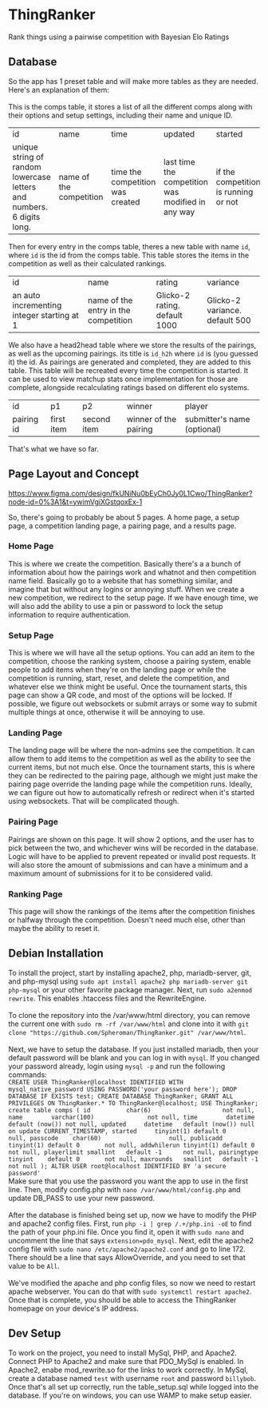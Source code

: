 # ThingRanker
Rank things using a pairwise competition with Bayesian Elo Ratings
## Database
So the app has 1 preset table and will make more tables as they are needed. Here's an explanation of them: <br> <br>
This is the comps table, it stores a list of all the different comps along with their options and setup settings, including their name and unique ID.
<table>
  <tr>
    <td>id</td><td>name</td><td>time</td><td>updated</td><td>started</td>
  </tr>
  <tr>
    <td>unique string of random lowercase letters and numbers. 6 digits long.</td>
    <td>name of the competition</td>
    <td>time the competition was created</td>
    <td>last time the competition was modified in any way</td>
    <td>if the competition is running or not</td>
  </tr>
</table>

Then for every entry in the comps table, theres a new table with name `id`, where `id` is the id from the comps table. This table stores the items in the competition as well as their calculated rankings.
<table>
  <tr>
    <td>id</td><td>name</td><td>rating</td><td>variance</td>
  </tr>
  <tr>
    <td>an auto incrementing integer starting at 1</td>
    <td>name of the entry in the competition</td>
    <td>Glicko-2 rating. default 1000</td>
    <td>Glicko-2 variance. default 500</td>
  </tr>
</table>

We also have a head2head table where we store the results of the pairings, as well as the upcoming pairings. its title is `id_h2h` where `id` is (you guessed it) the id. As pairings are generated and completed, they are added to this table. This table will be recreated every time the competition is started. It can be used to view matchup stats once implementation for those are complete, alongside recalculating ratings based on different elo systems.
<table>
  <tr>
    <td>id</td><td>p1</td><td>p2</td><td>winner</td><td>player</td>
  </tr>
  <tr>
    <td>pairing id</td>
    <td>first item</td>
    <td>second item</td>
    <td>winner of the pairing</td>
    <td>submitter's name (optional)</td>
  </tr>
</table>

That's what we have so far.

## Page Layout and Concept

https://www.figma.com/design/fkUNiNu0bEyCh0Jy0L1Cwo/ThingRanker?node-id=0%3A1&t=ywimVgiXGstqoxEx-1

So, there's going to probably be about 5 pages. A home page, a setup page, a competition landing page, a pairing page, and a results page.

### Home Page
This is where we create the competition. Basically there's a a bunch of information about how the pairings work and whatnot and then competition name field. Basically go to a website that has something similar, and imagine that but without any logins or annoying stuff. When we create a new competition, we redirect to the setup page. If we have enough time, we will also add the ability to use a pin or password to lock the setup information to require authentication.
### Setup Page
This is where we will have all the setup options. You can add an item to the competition, choose the ranking system, choose a pairing system, enable people to add items when they're on the landing page or while the competition is running, start, reset, and delete the competition, and whatever else we think might be useful. Once the tournament starts, this page can show a QR code, and most of the options will be locked. If possible, we figure out websockets or submit arrays or some way to submit multiple things at once, otherwise it will be annoying to use.
### Landing Page
The landing page will be where the non-admins see the competition. It can allow them to add items to the competition as well as the ability to see the current items, but not much else. Once the tournament starts, this is where they can be redirected to the pairing page, although we might just make the pairing page override the landing page while the competition runs. Ideally, we can figure out how to automatically refresh or redirect when it's started using websockets. That will be complicated though.
### Pairing Page
Pairings are shown on this page. It will show 2 options, and the user has to pick between the two, and whichever wins will be recorded in the database. Logic will have to be applied to prevent repeated or invalid post requests. It will also store the amount of submissions and can have a minimum and a maximum amount of submissions for it to be considered valid.
### Ranking Page
This page will show the rankings of the items after the competition finishes or halfway through the competition. Doesn't need much else, other than maybe the ability to reset it.

## Debian Installation
To install the project, start by installing apache2, php, mariadb-server, git, and php-mysql using `sudo apt install apache2 php mariadb-server git php-mysql` or your other favorite package manager. Next, run `sudo a2enmod rewrite`. This enables .htaccess files and the RewriteEngine. <br><br>
To clone the repository into the /var/www/html directory, you can remove the current one with `sudo rm -rf /var/www/html` and clone into it with `git clone "https://github.com/Spheroman/ThingRanker.git" /var/www/html`. <br><br>
Next, we have to setup the database. If you just installed mariadb, then your default password will be blank and you can log in with `mysql`. If you changed your password already, login using `mysql -p` and run the following commands: <br>
`CREATE USER ThingRanker@localhost IDENTIFIED WITH mysql_native_password USING PASSWORD('your password here');
DROP DATABASE IF EXISTS test;
CREATE DATABASE ThingRanker;
GRANT ALL PRIVILEGES ON ThingRanker.* TO ThingRanker@localhost;
USE ThingRanker;
create table comps
(
    id          char(6)                    not null,
    name        varchar(100)               not null,
    time        datetime   default (now()) not null,
    updated     datetime   default (now()) null on update CURRENT_TIMESTAMP,
    started     tinyint(1) default 0       null,
    passcode    char(60)                   null,
    publicadd   tinyint(1) default 0       not null,
    addwhilerun tinyint(1) default 0       not null,
    playerlimit smallint   default -1      not null,
    pairingtype tinyint    default 0       not null,
    maxrounds   smallint   default -1      not null
);
ALTER USER root@localhost IDENTIFIED BY 'a secure password'` <br>
Make sure that you use the password you want the app to use in the first line. Then, modify config.php with `nano /var/www/html/config.php` and update DB_PASS to use your new password. <br><br>
After the database is finished being set up, now we have to modify the PHP and apache2 config files. First, run `php -i | grep /.+/php.ini -oE` to find the path of your php.ini file. Once you find it, open it with `sudo nano` and uncomment the line that says `extension=pdo_mysql`. Next, edit the apache2 config file with `sudo nano /etc/apache2/apache2.conf` and go to line 172. There should be a line that says AllowOverride, and you need to set that value to be `All`. <br> <br>
We've modified the apache and php config files, so now we need to restart apache webserver. You can do that with `sudo systemctl restart apache2`. Once that is complete, you should be able to access the ThingRanker homepage on your device's IP address.

## Dev Setup
To work on the project, you need to install MySql, PHP, and Apache2. Connect PHP to Apache2 and make sure that PDO_MySql is enabled. In Apache2, enabe mod_rewrite.so for the links to work correctly. In MySql, create a database named `test` with username `root` and password `billybob`. Once that's all set up correctly, run the table_setup.sql while logged into the database. If you're on windows, you can use WAMP to make setup easier.

